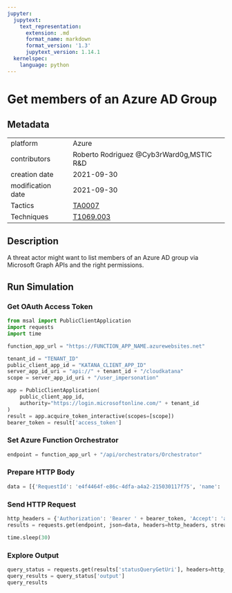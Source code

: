 ```yaml
---
jupyter:
  jupytext:
    text_representation:
      extension: .md
      format_name: markdown
      format_version: '1.3'
      jupytext_version: 1.14.1
  kernelspec:
    language: python
---
```


# Get members of an Azure AD Group


## Metadata



|                   |    |
|:------------------|:---|
| platform          | Azure |
| contributors      | Roberto Rodriguez @Cyb3rWard0g,MSTIC R&D |
| creation date     | 2021-09-30 |
| modification date | 2021-09-30 |
| Tactics           | [TA0007](https://attack.mitre.org/tactics/TA0007) |
| Techniques        | [T1069.003](https://attack.mitre.org/techniques/T1069/003) |


## Description
A threat actor might want to list members of an Azure AD group via Microsoft Graph APIs and the right permissions.



## Run Simulation


### Get OAuth Access Token

```python
from msal import PublicClientApplication
import requests
import time

function_app_url = "https://FUNCTION_APP_NAME.azurewebsites.net"

tenant_id = "TENANT_ID"
public_client_app_id = "KATANA_CLIENT_APP_ID"
server_app_id_uri = "api://" + tenant_id + "/cloudkatana"
scope = server_app_id_uri + "/user_impersonation"

app = PublicClientApplication(
    public_client_app_id,
    authority="https://login.microsoftonline.com/" + tenant_id
)
result = app.acquire_token_interactive(scopes=[scope])
bearer_token = result['access_token']
```

### Set Azure Function Orchestrator

```python
endpoint = function_app_url + "/api/orchestrators/Orchestrator"
```

### Prepare HTTP Body

```python
data = [{'RequestId': 'e4f4464f-e86c-4dfa-a4a2-215030117f75', 'name': 'Get members of an Azure AD Group', 'metadata': {'creationDate': '2021-09-30', 'modificationDate': '2021-09-30', 'description': 'A threat actor might want to list members of an Azure AD group via Microsoft Graph APIs and the right permissions.\n', 'contributors': ['Roberto Rodriguez @Cyb3rWard0g', 'MSTIC R&D'], 'mitreAttack': [{'technique': 'T1069.003', 'tactics': ['TA0007']}]}, 'steps': [{'schema': 'atomic', 'id': '2cddcd4a-8ba4-4d97-bf6d-bbf50a1192a7', 'name': 'Get members of an Azure AD Group', 'metadata': {'creationDate': '2021-09-30', 'modificationDate': '2021-09-30', 'description': 'A threat actor might want to list members of an Azure AD group via Microsoft Graph APIs and the right permissions.\n', 'contributors': ['Roberto Rodriguez @Cyb3rWard0g', 'MSTIC R&D'], 'mitreAttack': [{'technique': 'T1069.003', 'tactics': ['TA0007']}]}, 'authorization': [{'resource': 'https://graph.microsoft.com/', 'permissionsType': 'application', 'permissions': ['GroupMember.Read.All']}], 'execution': {'type': 'ScriptModule', 'platform': 'Azure', 'executor': 'PowerShell', 'module': {'name': 'CloudKatanaAbilities', 'version': 1.0, 'function': 'Get-CKAzADGroupMembers'}, 'parameters': {}}, 'file_name': 'get_members_of_an_azure_ad_group', 'number': 1}]}]
```

### Send HTTP Request

```python
http_headers = {'Authorization': 'Bearer ' + bearer_token, 'Accept': 'application/json','Content-Type': 'application/json'}
results = requests.get(endpoint, json=data, headers=http_headers, stream=False).json()

time.sleep(30)
```

### Explore Output

```python
query_status = requests.get(results['statusQueryGetUri'], headers=http_headers, stream=False).json()
query_results = query_status['output']
query_results
```
